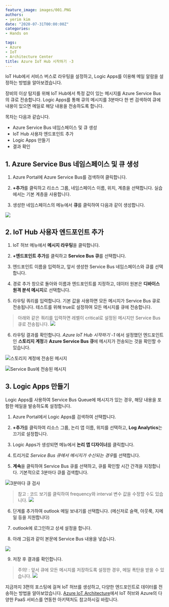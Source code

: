```yaml
---
feature_image: images/001.PNG
authors:
- yerim kim
date: "2020-07-31T00:00:00Z"
categories:
- Hands on

tags:
- Azure
- IoT
- Architecture Center
title: Azure IoT Hub 시작하기 -3
---
```


 IoT Hub에서 서비스 버스로 라우팅을 설정하고, Logic Apps를 이용해 메일 알람을 설정하는 방법을 알아보겠습니다. 

장비의 이상 탐지를 위해 IoT Hub에서 특정 값이 있는 메시지를 Azure Service Bus의 큐로 전송합니다. Logic Apps를 통해 큐의 메시지를 3분마다 한 번 검색하여 큐에 내용이 있으면 메일로 해당 내용을 전송하도록 합니다. 


목차는 다음과 같습니다.
- Azure Service Bus 네임스페이스 및 큐 생성
- IoT Hub 사용자 엔드포인트 추가
- Logic Apps 만들기
- 결과 확인

## 1. Azure Service Bus 네임스페이스 및 큐 생성

1) Azure Portal에 Azure Service Bus를 검색하여 클릭합니다. 

2) **+추가**를 클릭하고 리소스 그룹, 네임스페이스 이름, 위치, 계층을 선택합니다. 실습에서는 기본 계층을 사용합니다. 

3) 생성한 네임스페이스의 메뉴에서 **큐**를 클릭하여 다음과 같이 생성합니다. 

![](images/001.PNG)


## 2. IoT Hub 사용자 엔드포인트 추가

1) IoT 허브 메뉴에서 **메시지 라우팅**을 클릭합니다. 

2) **+엔드포인트 추가**를 클릭하고 **Service Bus 큐**를 선택합니다. 

3) 엔드포인트 이름을 입력하고, 앞서 생성한 Service Bus 네임스페이스와 큐를 선택합니다. 

4) 경로 추가 창으로 돌아와 이름과 엔드포인트를 지정하고, 데이터 원본은 **디바이스 원격 분석 메시지**로 선택합니다. 

5) 라우팅 쿼리를 입력합니다. 기본 값을 사용하면 모든 메시지가 Service Bus 큐로 전송됩니다. 테스트를 위해 true로 설정하여 모든 메시지를 큐에 전송합니다.

> 아래와 같은 쿼리를 입력하면 레벨이 critical로 설정된 메시지만 Service Bus 큐로 전송됩니다. ![](images/002.PNG)
 

6) 라우팅 결과를 확인합니다. *Azure IoT Hub 시작하기 -1* 에서 설정했던 엔드포인트인 **스토리지 계정**과 **Azure Service Bus 큐**에 메시지가 전송되는 것을 확인할 수 있습니다. 

![스토리지 계정에 전송된 메시지](images/003.png)

![Service Bus에 전송된 메시지](images/004.png)



## 3. Logic Apps 만들기

Logic Apps를 사용하여 Service Bus Queue에 메시지가 있는 경우, 해당 내용을 포함한 메일을 발송하도록 설정합니다. 

1) Azure Portal에서 Logic Apps를 검색하여 선택합니다.

2) **+추가**를 클릭하여 리소스 그룹, 논리 앱 이름, 위치를 선택하고, **Log Analytics**는 끄기로 설정합니다. 

3) Logic Apps가 생성되면 메뉴에서 **논리 앱 디자이너**를 클릭합니다. 

4) 트리거로 *Service Bus 큐에서 메시지가 수신되는 경우*를 선택합니다. 

5) **계속**을 클릭하여 Service Bus 큐를 선택하고, 큐를 확인할 시간 간격을 지정합니다. 기본적으로 3분마다 큐를 검색합니다.

![3분마다 큐 검사](images/005.png)

>참고 : 코드 보기를 클릭하여 frequency와 interval 변수 값을 수정할 수도 있습니다. ![](images/006.png)

6) 단계를 추가하여 outlook 메일 보내기를 선택합니다. (메신저로 슬랙, 아웃룩, 지메일 등을 지원합니다)

7) outlook에 로그인하고 상세 설정을 합니다. 

8) 아래 그림과 같이 본문에 Service Bus 내용을 넣습니다. 

![](images/007.png)

9) 저장 후 결과를 확인합니다. 

>주의! : 앞서 큐에 모든 메시지를 저장하도록 설정한 경우, 메일 폭탄을 받을 수 있습니다. ![](images/008.PNG)


지금까지 3편의 포스팅에 걸쳐 IoT 허브를 생성하고, 다양한 엔드포인트로 데이터를 전송하는 방법을 알아보았습니다. [Azure IoT Architecture](https://tech.cloudmt.co.kr/2020/07/27/Azure-IoT-Architecture/)에서 IoT 허브와 Azure의 다양한 PaaS 서비스를 연동한 아키텍처도 참고하시길 바랍니다. 